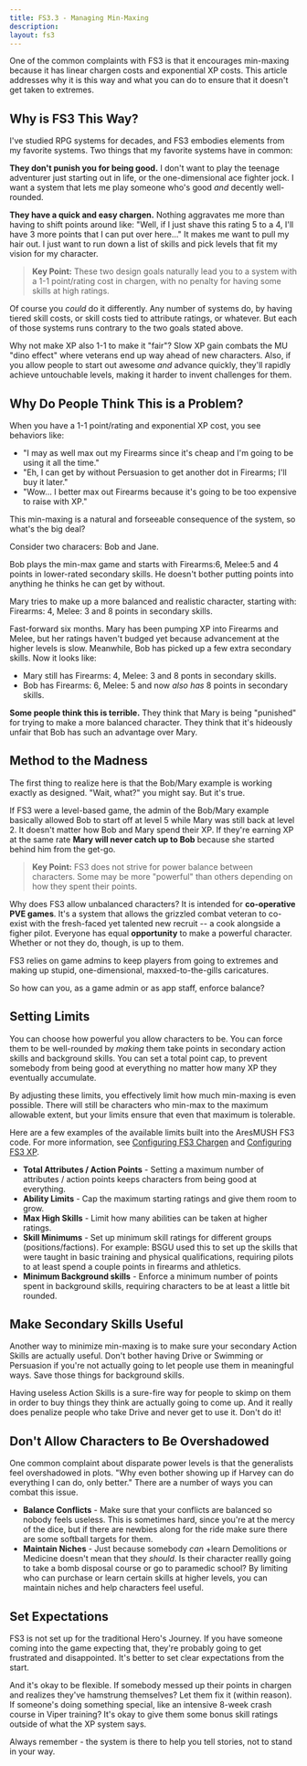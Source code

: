 ```yaml
---
title: FS3.3 - Managing Min-Maxing
description: 
layout: fs3
---
```


One of the common complaints with FS3 is that it encourages min-maxing because it has linear chargen costs and exponential XP costs.  This article addresses why it is this way and what you can do to ensure that it doesn't get taken to extremes.

## Why is FS3 This Way?

I've studied RPG systems for decades, and FS3 embodies elements from my favorite systems.  Two things that my favorite systems have in common:

**They don't punish you for being good.** I don't want to play the teenage adventurer just starting out in life, or the one-dimensional ace fighter jock.  I want a system that lets me play someone who's good *and* decently well-rounded.

**They have a quick and easy chargen.**  Nothing aggravates me more than having to shift points around like:  "Well, if I just shave this rating 5 to a 4, I'll have 3 more points that I can put over here..."  It makes me want to pull my hair out.  I just want to run down a list of skills and pick levels that fit my vision for my character.

> <i class="fa fa-key" aria-hidden="true"></i> **Key Point:** These two design goals naturally lead you to a system with a 1-1 point/rating cost in chargen, with no penalty for having some skills at high ratings.

Of course you *could* do it differently.  Any number of systems do, by having tiered skill costs, or skill costs tied to attribute ratings, or whatever.  But each of those systems runs contrary to the two goals stated above.

Why not make XP also 1-1 to make it "fair"?  Slow XP gain combats the MU "dino effect" where veterans end up way ahead of new characters.  Also, if you allow people to start out awesome *and* advance quickly, they'll rapidly achieve untouchable levels, making it harder to invent challenges for them.

## Why Do People Think This is a Problem?

When you have a 1-1 point/rating and exponential XP cost, you see behaviors like:

* "I may as well max out my Firearms since it's cheap and I'm going to be using it all the time."
* "Eh, I can get by without Persuasion to get another dot in Firearms; I'll buy it later."
* "Wow... I better max out Firearms because it's going to be too expensive to raise with XP."

This min-maxing is a natural and forseeable consequence of the system, so what's the big deal?

Consider two characers:  Bob and Jane.

Bob plays the min-max game and starts with Firearms:6, Melee:5 and 4 points in lower-rated secondary skills.  He doesn't bother putting points into anything he thinks he can get by without.

Mary tries to make up a more balanced and realistic character, starting with:  Firearms: 4, Melee: 3 and 8 points in secondary skills.

Fast-forward six months.  Mary has been pumping XP into Firearms and Melee, but her ratings haven't budged yet because advancement at the higher levels is slow.  Meanwhile, Bob has picked up a few extra secondary skills.   Now it looks like:

* Mary still has Firearms: 4, Melee: 3 and 8 ponts in secondary skills.
* Bob has Firearms: 6, Melee: 5 and now *also has* 8 points in secondary skills.

**Some people think this is terrible.**  They think that Mary is being "punished" for trying to make a more balanced character.  They think that it's hideously unfair that Bob has such an advantage over Mary.

## Method to the Madness

The first thing to realize here is that the Bob/Mary example is working exactly as designed.   "Wait, what?" you might say.  But it's true.

If FS3 were a level-based game, the admin of the Bob/Mary example basically allowed Bob to start off at level 5 while Mary was still back at level 2.   It doesn't matter how Bob and Mary spend their XP.  If they're earning XP at the same rate **Mary will never catch up to Bob** because she started behind him from the get-go.

> <i class="fa fa-key" aria-hidden="true"></i> **Key Point:** FS3 does not strive for power balance between characters.  Some may be more "powerful" than others depending on how they spent their points.

Why does FS3 allow unbalanced characters?  It is intended for **co-operative PVE games**.  It's a system that allows the grizzled combat veteran to co-exist with the fresh-faced yet talented new recruit -- a cook alongside a figher pilot.  Everyone has equal **opportunity** to make a powerful character.  Whether or not they do, though, is up to them.

FS3 relies on game admins to keep players from going to extremes and making up stupid, one-dimensional, maxxed-to-the-gills caricatures.

So how can you, as a game admin or as app staff, enforce balance?

## Setting Limits

You can choose how powerful you allow characters to be.  You can force them to be well-rounded by *making* them take points in secondary action skills and background skills.  You can set a total point cap, to prevent somebody from being good at everything no matter how many XP they eventually accumulate.  

By adjusting these limits, you effectively limit how much min-maxing is even possible.  There will still be characters who min-max to the maximum allowable extent, but your limits ensure that even that maximum is tolerable.

Here are a few examples of the available limits built into the AresMUSH FS3 code.  For more information, see [Configuring FS3 Chargen](/tutorials/config/fs3skills_chargen.html) and [Configuring FS3 XP](/tutorials/config/fs3skills_xp.html).

* **Total Attributes / Action Points** - Setting a maximum number of attributes / action points keeps characters from being good at everything.
* **Ability Limits** - Cap the maximum starting ratings and give them room to grow.
* **Max High Skills** - Limit how many abilities can be taken at higher ratings.
* **Skill Minimums** - Set up minimum skill ratings for different groups (positions/factions).  For example: BSGU used this to set up the skills that were taught in basic training and physical qualifications, requiring pilots to at least spend a couple points in firearms and athletics.
* **Minimum Background skills** - Enforce a minimum number of points spent in background skills, requiring characters to be at least a little bit rounded.

## Make Secondary Skills Useful

Another way to minimize min-maxing is to make sure your secondary Action Skills are actually useful.  Don't bother having Drive or Swimming or Persuasion if you're not actually going to let people use them in meaningful ways.   Save those things for background skills.   

Having useless Action Skills is a sure-fire way for people to skimp on them in order to buy things they think are actually going to come up.  And it really does penalize people who take Drive and never get to use it.  Don't do it!

## Don't Allow Characters to Be Overshadowed

One common complaint about disparate power levels is that the generalists feel overshadowed in plots.  "Why even bother showing up if Harvey can do everything I can do, only better."   There are a number of ways you can combat this issue.

* **Balance Conflicts** - Make sure that your conflicts are balanced so nobody feels useless.  This is sometimes hard, since you're at the mercy of the dice, but if there are newbies along for the ride make sure there are some softball targets for them.
* **Maintain Niches** - Just because somebody *can* +learn Demolitions or Medicine doesn't mean that they *should*.  Is their character reallly going to take a bomb disposal course or go to paramedic school?  By limiting who can purchase or learn certain skills at higher levels, you can maintain niches and help characters feel useful.

## Set Expectations

FS3 is not set up for the traditional Hero's Journey.  If you have someone coming into the game expecting that, they're probably going to get frustrated and disappointed.  It's better to set clear expectations from the start.

And it's okay to be flexible.  If somebody messed up their points in chargen and realizes they've hamstrung themselves?  Let them fix it (within reason).   If someone's doing something special, like an intensive 8-week crash course in Viper training?  It's okay to give them some bonus skill ratings outside of what the XP system says.  

Always remember - the system is there to help you tell stories, not to stand in your way.